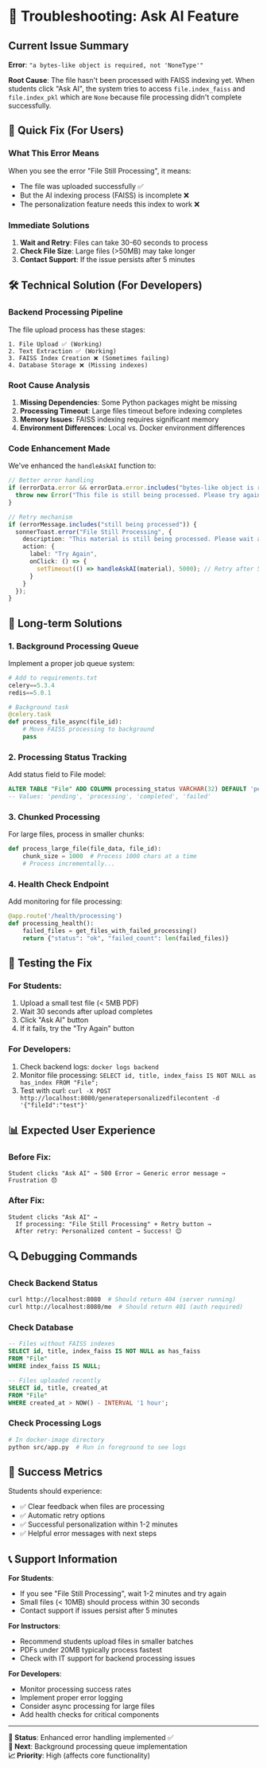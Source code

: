 # 🔧 Troubleshooting: Ask AI Feature

## Current Issue Summary

**Error**: `"a bytes-like object is required, not 'NoneType'"`

**Root Cause**: The file hasn't been processed with FAISS indexing yet. When students click "Ask AI", the system tries to access `file.index_faiss` and `file.index_pkl` which are `None` because file processing didn't complete successfully.

## 🚀 Quick Fix (For Users)

### What This Error Means
When you see the error "File Still Processing", it means:
- The file was uploaded successfully ✅
- But the AI indexing process (FAISS) is incomplete ❌
- The personalization feature needs this index to work ❌

### Immediate Solutions
1. **Wait and Retry**: Files can take 30-60 seconds to process
2. **Check File Size**: Large files (>50MB) may take longer
3. **Contact Support**: If the issue persists after 5 minutes

## 🛠 Technical Solution (For Developers)

### Backend Processing Pipeline
The file upload process has these stages:

```
1. File Upload ✅ (Working)
2. Text Extraction ✅ (Working) 
3. FAISS Index Creation ❌ (Sometimes failing)
4. Database Storage ❌ (Missing indexes)
```

### Root Cause Analysis

1. **Missing Dependencies**: Some Python packages might be missing
2. **Processing Timeout**: Large files timeout before indexing completes
3. **Memory Issues**: FAISS indexing requires significant memory
4. **Environment Differences**: Local vs. Docker environment differences

### Code Enhancement Made

We've enhanced the `handleAskAI` function to:

```typescript
// Better error handling
if (errorData.error && errorData.error.includes("bytes-like object is required")) {
  throw new Error("This file is still being processed. Please try again in a few moments, or contact support if the issue persists.");
}

// Retry mechanism
if (errorMessage.includes("still being processed")) {
  sonnerToast.error("File Still Processing", {
    description: "This material is still being processed. Please wait a few moments and try again.",
    action: {
      label: "Try Again",
      onClick: () => {
        setTimeout(() => handleAskAI(material), 5000); // Retry after 5 seconds
      }
    }
  });
}
```

## 🎯 Long-term Solutions

### 1. Background Processing Queue
Implement a proper job queue system:
```python
# Add to requirements.txt
celery==5.3.4
redis==5.0.1

# Background task
@celery.task
def process_file_async(file_id):
    # Move FAISS processing to background
    pass
```

### 2. Processing Status Tracking
Add status field to File model:
```sql
ALTER TABLE "File" ADD COLUMN processing_status VARCHAR(32) DEFAULT 'pending';
-- Values: 'pending', 'processing', 'completed', 'failed'
```

### 3. Chunked Processing
For large files, process in smaller chunks:
```python
def process_large_file(file_data, file_id):
    chunk_size = 1000  # Process 1000 chars at a time
    # Process incrementally...
```

### 4. Health Check Endpoint
Add monitoring for file processing:
```python
@app.route('/health/processing')
def processing_health():
    failed_files = get_files_with_failed_processing()
    return {"status": "ok", "failed_count": len(failed_files)}
```

## 🧪 Testing the Fix

### For Students:
1. Upload a small test file (< 5MB PDF)
2. Wait 30 seconds after upload completes
3. Click "Ask AI" button
4. If it fails, try the "Try Again" button

### For Developers:
1. Check backend logs: `docker logs backend`
2. Monitor file processing: `SELECT id, title, index_faiss IS NOT NULL as has_index FROM "File";`
3. Test with curl: `curl -X POST http://localhost:8080/generatepersonalizedfilecontent -d '{"fileId":"test"}'`

## 📊 Expected User Experience

### Before Fix:
```
Student clicks "Ask AI" → 500 Error → Generic error message → Frustration 😞
```

### After Fix:
```
Student clicks "Ask AI" → 
  If processing: "File Still Processing" + Retry button → 
  After retry: Personalized content → Success! 😊
```

## 🔍 Debugging Commands

### Check Backend Status
```bash
curl http://localhost:8080  # Should return 404 (server running)
curl http://localhost:8080/me  # Should return 401 (auth required)
```

### Check Database
```sql
-- Files without FAISS indexes
SELECT id, title, index_faiss IS NOT NULL as has_faiss 
FROM "File" 
WHERE index_faiss IS NULL;

-- Files uploaded recently
SELECT id, title, created_at 
FROM "File" 
WHERE created_at > NOW() - INTERVAL '1 hour';
```

### Check Processing Logs
```bash
# In docker-image directory
python src/app.py  # Run in foreground to see logs
```

## 🎯 Success Metrics

Students should experience:
- ✅ Clear feedback when files are processing
- ✅ Automatic retry options
- ✅ Successful personalization within 1-2 minutes
- ✅ Helpful error messages with next steps

## 📞 Support Information

**For Students**:
- If you see "File Still Processing", wait 1-2 minutes and try again
- Small files (< 10MB) should process within 30 seconds
- Contact support if issues persist after 5 minutes

**For Instructors**:
- Recommend students upload files in smaller batches
- PDFs under 20MB typically process fastest
- Check with IT support for backend processing issues

**For Developers**:
- Monitor processing success rates
- Implement proper error logging
- Consider async processing for large files
- Add health checks for critical components

---

**🔧 Status**: Enhanced error handling implemented ✅  
**🚀 Next**: Background processing queue implementation  
**📈 Priority**: High (affects core functionality) 